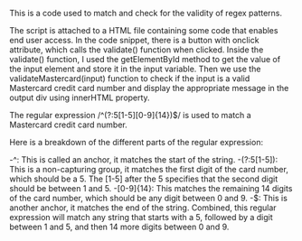 This is a code used to match and check for the validity of regex patterns.

The script is attached to a HTML file containing some code that enables end user access. 
In the code snippet, there is a button with onclick attribute, which calls the validate() function when clicked. Inside the validate() function, I used the getElementById method to get the value of the input element and store it in the input variable. Then we use the validateMastercard(input) function to check if the input is a valid Mastercard credit card number and display the appropriate message in the output div using innerHTML property.

The regular expression /^(?:5[1-5][0-9]{14})$/ is used to match a Mastercard credit card number.

Here is a breakdown of the different parts of the regular expression:

  -^: This is called an anchor, it matches the start of the string.
  -(?:5[1-5]): This is a non-capturing group, it matches the first digit of the  card number, which should be a 5. The [1-5] after the 5 specifies that the second digit should be between 1 and 5.
  -[0-9]{14}: This matches the remaining 14 digits of the card number, which should be any digit between 0 and 9.
  -$: This is another anchor, it matches the end of the string.
   Combined, this regular expression will match any string that starts with a 5, followed by a digit between 1 and 5, and then 14 more digits between 0 and 9.